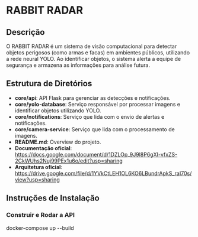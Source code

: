 # RABBIT RADAR

## Descrição
O RABBIT RADAR é um sistema de visão computacional para detectar objetos perigosos (como armas e facas) em ambientes públicos, utilizando a rede neural YOLO. Ao identificar objetos, o sistema alerta a equipe de segurança e armazena as informações para análise futura.

## Estrutura de Diretórios
- **core/api**: API Flask para gerenciar as detecções e notificações.
- **core/yolo-database**: Serviço responsável por processar imagens e identificar objetos utilizando YOLO.
- **core/notifications**: Serviço que lida com o envio de alertas e notificações.
- **core/camera-service**: Serviço que lida com o processamento de imagens.
- **README.md**: Overview do projeto.
- **Documentação oficial**: https://docs.google.com/document/d/1DZLOp_9J9l8P6gXI-vfxZS-2CkWUhs2Nuj99PEx1u6o/edit?usp=sharing
- **Arquitetura oficial**: https://drive.google.com/file/d/1YVkCtLEH1OL6KO6LBundrApkS_raI70s/view?usp=sharing

## Instruções de Instalação

### Construir e Rodar a API
docker-compose up --build
